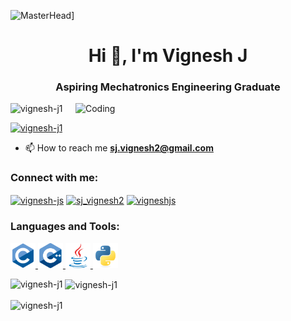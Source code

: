 ![MasterHead](https://www.google.com/imgres?imgurl=https%3A%2F%2Fmedia.istockphoto.com%2Fid%2F1346329800%2Fvector%2Feducational-psychology-flat-tiny-person-concept-with-light-bulb-and-head.jpg%3Fs%3D612x612%26w%3D0%26k%3D20%26c%3DFuWP8k-S4HrbNWIs5T9e0RvHGVU1LTZMOmhMrkfkywU%3D&imgrefurl=https%3A%2F%2Fwww.istockphoto.com%2Fphotos%2Fcurious-mind&tbnid=hJ-dJ7AUnLI0HM&vet=12ahUKEwj4u6n-mOP8AhXqK7cAHZ2TBOAQMygDegQIARBL..i&docid=Y6qcu3q6Sm3OxM&w=612&h=320&q=curious%20learner%20head%20size%20image&ved=2ahUKEwj4u6n-mOP8AhXqK7cAHZ2TBOAQMygDegQIARBL)]
<h1 align="center">Hi 👋, I'm Vignesh J</h1>
<h3 align="center">Aspiring Mechatronics Engineering Graduate</h3>
<img align="right" alt="Coding" width="400" src="https://dribbble.com/shots/4282707-Hero-Animation/attachments/10304047?mode=media">

<p align="left"> <img src="https://komarev.com/ghpvc/?username=vignesh-j1&label=Profile%20views&color=0e75b6&style=flat" alt="vignesh-j1" /> </p>

<p align="left"> <a href="https://github.com/ryo-ma/github-profile-trophy"><img src="https://github-profile-trophy.vercel.app/?username=vignesh-j1" alt="vignesh-j1" /></a> </p>

- 📫 How to reach me **sj.vignesh2@gmail.com**

<h3 align="left">Connect with me:</h3>
<p align="left">
<a href="https://linkedin.com/in/vignesh-js" target="blank"><img align="center" src="https://raw.githubusercontent.com/rahuldkjain/github-profile-readme-generator/master/src/images/icons/Social/linked-in-alt.svg" alt="vignesh-js" height="30" width="40" /></a>
<a href="https://www.hackerrank.com/sj_vignesh2" target="blank"><img align="center" src="https://raw.githubusercontent.com/rahuldkjain/github-profile-readme-generator/master/src/images/icons/Social/hackerrank.svg" alt="sj_vignesh2" height="30" width="40" /></a>
<a href="https://www.leetcode.com/vigneshjs" target="blank"><img align="center" src="https://raw.githubusercontent.com/rahuldkjain/github-profile-readme-generator/master/src/images/icons/Social/leet-code.svg" alt="vigneshjs" height="30" width="40" /></a>
</p>

<h3 align="left">Languages and Tools:</h3>
<p align="left"> <a href="https://www.cprogramming.com/" target="_blank" rel="noreferrer"> <img src="https://raw.githubusercontent.com/devicons/devicon/master/icons/c/c-original.svg" alt="c" width="40" height="40"/> </a> <a href="https://www.w3schools.com/cpp/" target="_blank" rel="noreferrer"> <img src="https://raw.githubusercontent.com/devicons/devicon/master/icons/cplusplus/cplusplus-original.svg" alt="cplusplus" width="40" height="40"/> </a> <a href="https://www.java.com" target="_blank" rel="noreferrer"> <img src="https://raw.githubusercontent.com/devicons/devicon/master/icons/java/java-original.svg" alt="java" width="40" height="40"/> </a> <a href="https://www.python.org" target="_blank" rel="noreferrer"> <img src="https://raw.githubusercontent.com/devicons/devicon/master/icons/python/python-original.svg" alt="python" width="40" height="40"/> </a> </p>

<p><img align="left" src="https://github-readme-stats.vercel.app/api/top-langs?username=vignesh-j1&show_icons=true&locale=en&layout=compact" alt="vignesh-j1" /></p>

<p>&nbsp;<img align="center" src="https://github-readme-stats.vercel.app/api?username=vignesh-j1&show_icons=true&locale=en" alt="vignesh-j1" /></p>

<p><img align="center" src="https://github-readme-streak-stats.herokuapp.com/?user=vignesh-j1&" alt="vignesh-j1" /></p>
